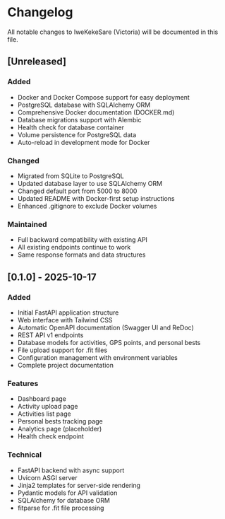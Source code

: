 # Changelog

All notable changes to IweKekeSare (Victoria) will be documented in this file.

## [Unreleased]

### Added
- Docker and Docker Compose support for easy deployment
- PostgreSQL database with SQLAlchemy ORM
- Comprehensive Docker documentation (DOCKER.md)
- Database migrations support with Alembic
- Health check for database container
- Volume persistence for PostgreSQL data
- Auto-reload in development mode for Docker

### Changed
- Migrated from SQLite to PostgreSQL
- Updated database layer to use SQLAlchemy ORM
- Changed default port from 5000 to 8000
- Updated README with Docker-first setup instructions
- Enhanced .gitignore to exclude Docker volumes

### Maintained
- Full backward compatibility with existing API
- All existing endpoints continue to work
- Same response formats and data structures

## [0.1.0] - 2025-10-17

### Added
- Initial FastAPI application structure
- Web interface with Tailwind CSS
- Automatic OpenAPI documentation (Swagger UI and ReDoc)
- REST API v1 endpoints
- Database models for activities, GPS points, and personal bests
- File upload support for .fit files
- Configuration management with environment variables
- Complete project documentation

### Features
- Dashboard page
- Activity upload page
- Activities list page
- Personal bests tracking page
- Analytics page (placeholder)
- Health check endpoint

### Technical
- FastAPI backend with async support
- Uvicorn ASGI server
- Jinja2 templates for server-side rendering
- Pydantic models for API validation
- SQLAlchemy for database ORM
- fitparse for .fit file processing
